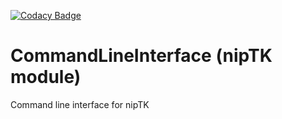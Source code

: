 [![Codacy Badge](https://api.codacy.com/project/badge/Grade/09250a9e0e564dec983f4fa50f6f2c92)](https://www.codacy.com/app/oguyon/CommandLineInterface?utm_source=github.com&amp;utm_medium=referral&amp;utm_content=niptk-org/CommandLineInterface&amp;utm_campaign=Badge_Grade)


# CommandLineInterface (nipTK module)

Command line interface for nipTK

